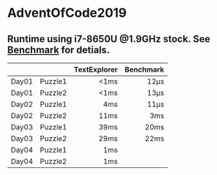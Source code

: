 # AdventOfCode2019

## Runtime using i7-8650U @1.9GHz stock. See [Benchmark](Benchmark.md) for detials.
|       |         | TextExplorer | Benchmark |
|-------|---------|-------------:|----------:|
| Day01 | Puzzle1 |         <1ms |      12µs |
| Day01 | Puzzle2 |         <1ms |      13µs |
| Day02 | Puzzle1 |          4ms |      11µs |
| Day02 | Puzzle2 |         11ms |       3ms |
| Day03 | Puzzle1 |         39ms |      20ms |
| Day03 | Puzzle2 |         29ms |      22ms |
| Day04 | Puzzle1 |          1ms |           |
| Day04 | Puzzle2 |          1ms |           |